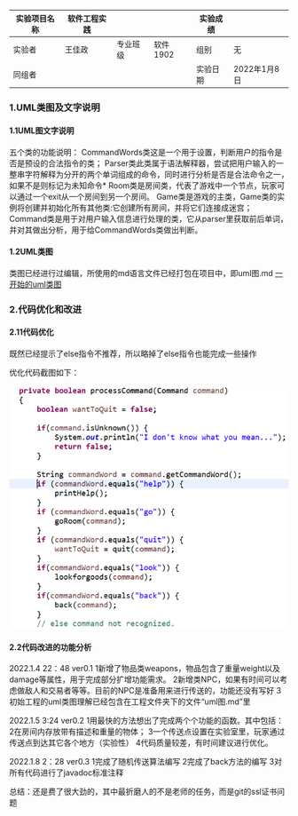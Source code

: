 
| 实验项目名称 | 软件工程实践 |      |        | 实验成绩 |           |
|--------|----------|------|--------|------|-----------|
| 实验者    | 王佳政      | 专业班级 | 软件1902 | 组别   | 无         |
| 同组者    |          |      |        | 实验日期 | 2022年1月8日 |


### 1.UML类图及文字说明
#### 1.1UML图文字说明
五个类的功能说明：
CommandWords类这是一个用于设置，判断用户的指令是否是预设的合法指令的类；
Parser类此类属于语法解释器，尝试把用户输入的一整串字符解释为分开的两个单词组成的命令，同时进行分析是否是合法命令之一，如果不是则标记为未知命令* 
Room类是房间类，代表了游戏中一个节点，玩家可以通过一个exit从一个房间到另一个房间。
Game类是游戏的主类，Game类的实例将创建并初始化所有其他类:它创建所有房间，并将它们连接成迷宫；
Command类是用于对用户输入信息进行处理的类，它从parser里获取前后单词，并对其做出分析，用于给CommandWords类做出判断。

#### 1.2UML类图
类图已经进行过编辑，所使用的md语言文件已经打包在项目中，即uml图.md
[一开始的uml类图](https://github.com/wutcst/sept-person-task-CaptainOrga/blob/master/uml%E7%B1%BB%E5%9B%BE.png)

### 2.代码优化和改进
#### 2.11代码优化
既然已经提示了else指令不推荐，所以略掉了else指令也能完成一些操作

优化代码截图如下：

![略小改动](https://github.com/wutcst/sept-person-task-CaptainOrga/blob/master/%E5%B0%8F%E6%94%B9%E5%8A%A8.png)

#### 2.2代码改进的功能分析
2022.1.4 22：48 ver0.1 
1新增了物品类weapons，物品包含了重量weight以及damage等属性，用于完成部分扩增功能需求。
2新增类NPC，如果有时间可以考虑做敌人和交易者等等。目前的NPC是准备用来进行传送的，功能还没有写好
3初始工程的uml类图理解已经包含在工程文件夹下的文件“uml图.md”里

2022.1.5 3:24 ver0.2
1用最快的方法想出了完成两个个功能的函数。其中包括：
2在房间内存放带有描述和重量的物体；
3一个传送点设置在实验室里，玩家通过传送点到达其它各个地方（实验性）
4代码质量较差，有时间建议进行优化。

2022.1.8 2：28 ver0.3
1完成了随机传送算法编写
2完成了back方法的编写
3对所有代码进行了javadoc标准注释

总结：还是费了很大劲的，其中最折磨人的不是老师的任务，而是git的ssl证书问题
